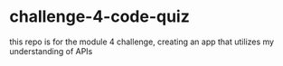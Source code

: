 # challenge-4-code-quiz
this repo is for the module 4 challenge, creating an app that utilizes my understanding of APIs
